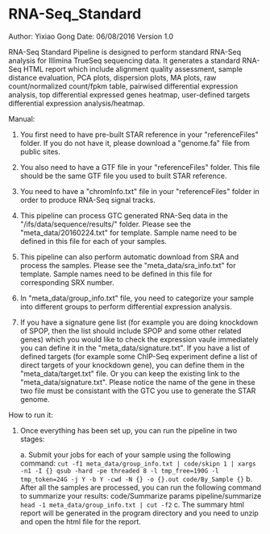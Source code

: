 # RNA-Seq_Standard

Author: Yixiao Gong
Date: 06/08/2016
Version 1.0

RNA-Seq Standard Pipeline is designed to perform standard RNA-Seq analysis for Illimina TrueSeq sequencing data. It generates a standard RNA-Seq HTML report which include alignment quality assessment, sample distance evaluation, PCA plots, dispersion plots, MA plots, raw count/normalized count/fpkm table, pairwised differential expression analysis, top differential expressed genes heatmap, user-defined targets differential expression analysis/heatmap. 

Manual:

1. You first need to have pre-built STAR reference in your "referenceFiles" folder. If you do not have it, please download a "genome.fa" file from public sites.

2. You also need to have a GTF file in your "referenceFiles" folder. This file should be the same GTF file you used to built STAR reference.

3. You need to have a "chromInfo.txt" file in your "referenceFiles" folder in order to produce RNA-Seq signal tracks. 

4. This pipeline can process GTC generated RNA-Seq data in the "/ifs/data/sequence/results/" folder. Please see the "meta_data/20160224.txt" for template. Sample name need to be defined in this file for each of your samples.

5. This pipeline can also perform automatic download from SRA and process the samples. Please see the "meta_data/sra_info.txt" for template. Sample names need to be defined in this file for corresponding SRX number. 

6. In "meta_data/group_info.txt" file, you need to categorize your sample into different groups to perform differential expression analysis. 

7. If you have a signature gene list (for example you are doing knockdown of SPOP, then the list should include SPOP and some other related genes) which you would like to check the expression vaule immediately you can define it in the "meta_data/signature.txt". If you have a list of defined targets (for example some ChIP-Seq experiment define a list of direct targets of your knockdown gene), you can define them in the "meta_data/target.txt" file. Or you can keep the existing link to the "meta_data/signature.txt". Please notice the name of the gene in these two file must be consistant with the GTC you use to generate the STAR genome. 


How to run it:

1. Once everything has been set up, you can run the pipeline in two stages:

   a. Submit your jobs for each of your sample using the following command:
	`cut -f1 meta_data/group_info.txt | code/skipn 1 | xargs -n1 -I {} qsub -hard -pe threaded 8 -l tmp_free=190G -l tmp_token=24G -j Y -b Y -cwd -N {} -o {}.out code/By_Sample {}`
   b. After all the samples are processed, you can run the following command to summarize your results:
        code/Summarize params pipeline/summarize `head -1 meta_data/group_info.txt | cut -f2`
   c. The summary html report will be generated in the program directory and you need to unzip and open the html file for the report. 
